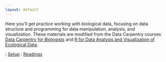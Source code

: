 ```yaml
---
layout: default
---
```



Here you'll get practice working with biological data, focusing on data structure and
programming for data manipulation, analysis, and visualization. These materials
are modified from the Data Carpentry courses [Data Carpentry for Biologists](http://datacarpentry.org/semester-biology) and [R for Data Analysis and Visualization of Ecological Data](https://datacarpentry.org/R-ecology-lesson).  


: <a href="{{ site.baseurl }}/computer-setup">
  <i class="fa fa-download fa-fw"></i> Setup</a>
: <a href="{{ site.baseurl }}/readings">
  <i class="fa fa-book fa-fw"></i> Readings</a>

